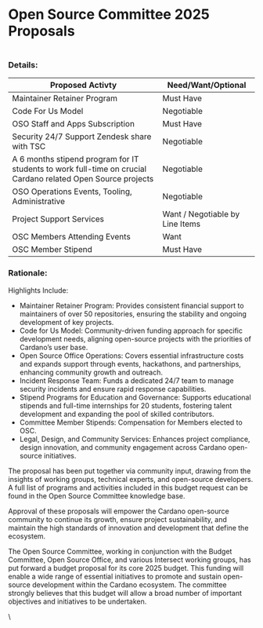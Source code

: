# Open Source Committee 2025 Proposals

<figure><img src="../../.gitbook/assets/Screenshot 2024-11-07 at 1.24.41 PM.png" alt=""><figcaption></figcaption></figure>

### Details:

<table data-view="cards"><thead><tr><th>Proposed Activty</th><th>Need/Want/Optional</th></tr></thead><tbody><tr><td>Maintainer Retainer Program</td><td>Must Have</td></tr><tr><td>Code For Us Model</td><td>Negotiable</td></tr><tr><td>OSO Staff and Apps Subscription</td><td>Must Have</td></tr><tr><td>Security 24/7 Support Zendesk share with TSC</td><td>Negotiable</td></tr><tr><td>A 6 months stipend program for IT students to work full-time on crucial Cardano related Open Source projects</td><td>Negotiable</td></tr><tr><td>OSO Operations Events, Tooling, Administrative</td><td>Negotiable</td></tr><tr><td>Project Support Services</td><td>Want / Negotiable by Line Items</td></tr><tr><td>OSC Members Attending Events</td><td>Want</td></tr><tr><td>OSC Member Stipend</td><td>Must Have</td></tr></tbody></table>

### Rationale:

Highlights Include:

* Maintainer Retainer Program: Provides consistent financial support to maintainers of over 50 repositories, ensuring the stability and ongoing development of key projects.
* Code for Us Model: Community-driven funding approach for specific development needs, aligning open-source projects with the priorities of Cardano’s user base.
* Open Source Office Operations: Covers essential infrastructure costs and expands support through events, hackathons, and partnerships, enhancing community growth and outreach.
* Incident Response Team: Funds a dedicated 24/7 team to manage security incidents and ensure rapid response capabilities.
* Stipend Programs for Education and Governance: Supports educational stipends and full-time internships for 20 students, fostering talent development and expanding the pool of skilled contributors.
* Committee Member Stipends: Compensation for Members elected to OSC.
* Legal, Design, and Community Services: Enhances project compliance, design innovation, and community engagement across Cardano open-source initiatives.

The proposal has been put together via community input, drawing from the insights of working groups, technical experts, and open-source developers. A full list of programs and activities included in this budget request can be found in the Open Source Committee knowledge base.

Approval of these proposals will empower the Cardano open-source community to continue its growth, ensure project sustainability, and maintain the high standards of innovation and development that define the ecosystem.

The Open Source Committee, working in conjunction with the Budget Committee, Open Source Office, and various Intersect working groups, has put forward a budget proposal for its core 2025 budget. This funding will enable a wide range of essential initiatives to promote and sustain open-source development within the Cardano ecosystem. The committee strongly believes that this budget will allow a broad number of important objectives and initiatives to be undertaken.

\
